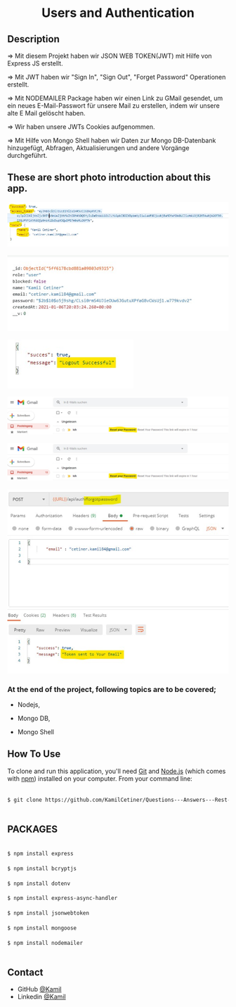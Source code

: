 <h1 align="center">Users and Authentication</h1>


## Description

=> Mit diesem Projekt haben wir JSON WEB TOKEN(JWT) mit Hilfe von Express JS erstellt. 

=> Mit JWT haben wir  "Sign In", "Sign Out", "Forget Password" Operationen erstellt.

=> Mit NODEMAILER Package haben wir einen Link zu GMail gesendet, um ein neues E-Mail-Passwort für unsere Mail zu erstellen,
indem wir unsere alte E Mail gelöscht haben.

=> Wir haben unsere JWTs Cookies aufgenommen.

=> Mit Hilfe von Mongo Shell haben wir Daten zur Mongo DB-Datenbank hinzugefügt, Abfragen, Aktualisierungen und andere Vorgänge durchgeführt.





## These are short photo introduction about this app.

![screenshot](overview/success_register.jpg)
<br>
<br>
![screenshot](overview/mongodb_user.jpg)
<br>
<br>
![screenshot](overview/logout_success.jpg)
<br>
<br>
![screenshot](overview/gmail_reset.jpg)
<br>
<br>
![screenshot](overview/gmail_reset.jpg)
<br>
<br>
![screenshot](overview/forgot_password.jpg)


### At the end of the project, following topics are to be covered;

- Nodejs,

- Mongo DB,

- Mongo Shell

## How To Use

To clone and run this application, you'll need [Git](https://git-scm.com) and [Node.js](https://nodejs.org/en/download/) (which comes with [npm](http://npmjs.com)) installed on your computer. From your command line:

```bash

$ git clone https://github.com/KamilCetiner/Questions---Answers---Rest-Api-Project.git



```
## PACKAGES

```bash

$ npm install express

$ npm install bcryptjs

$ npm install dotenv

$ npm install express-async-handler

$ npm install jsonwebtoken

$ npm install mongoose

$ npm install nodemailer



```

## Contact

- GitHub [@Kamil](https://github.com/KamilCetiner)
- Linkedin [@Kamil](https://www.linkedin.com/in/kamil-%C3%A7etiner-b09a601ab/)